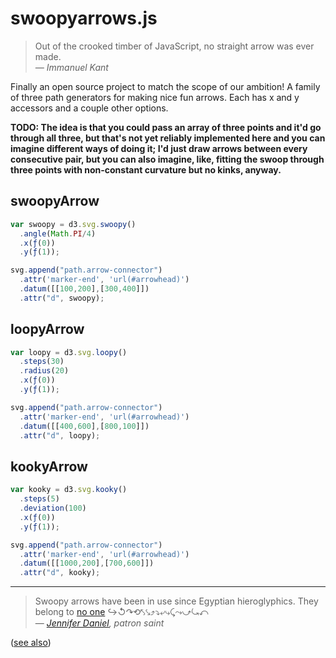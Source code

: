 swoopyarrows.js
===============

> Out of the crooked timber of JavaScript, no straight arrow was ever made.  
*— Immanuel Kant*

Finally an open source project to match the scope of our ambition! A family of three path generators for making nice fun arrows. Each has x and y accessors and a couple other options. 

**TODO: The idea is that you could pass an array of three points and it'd go through all three, but that's not yet reliably implemented here and you can imagine different ways of doing it; I'd just draw arrows between every consecutive pair, but you can also imagine, like, fitting the swoop through three points with non-constant curvature but no kinks, anyway.**

## swoopyArrow

```javascript
var swoopy = d3.svg.swoopy()
  .angle(Math.PI/4)
  .x(ƒ(0))
  .y(ƒ(1));

svg.append("path.arrow-connector")
  .attr('marker-end', 'url(#arrowhead)')
  .datum([[100,200],[300,400]])
  .attr("d", swoopy);
```

## loopyArrow

```javascript
var loopy = d3.svg.loopy()
  .steps(30)
  .radius(20)
  .x(ƒ(0))
  .y(ƒ(1));

svg.append("path.arrow-connector")
  .attr('marker-end', 'url(#arrowhead)')
  .datum([[400,600],[800,100]])
  .attr("d", loopy);
```

## kookyArrow

```javascript
var kooky = d3.svg.kooky()
  .steps(5)
  .deviation(100)
  .x(ƒ(0))
  .y(ƒ(1));

svg.append("path.arrow-connector")
  .attr('marker-end', 'url(#arrowhead)')
  .datum([[1000,200],[700,600]])
  .attr("d", kooky);
```

----

> Swoopy arrows have been in use since Egyptian hieroglyphics. They belong to [no one](https://github.com/bizweekgraphics/swoopyarrows/blob/master/LICENSE) ↪↺↷⟲⤣⤥⤴⤵⤶⤷⤹⤳⤻⤿⤺  
— *[Jennifer Daniel](https://twitter.com/jenniferdaniel/status/464517373740204032), patron saint*

([see also](http://bwarchive.com/#/article/9360))
